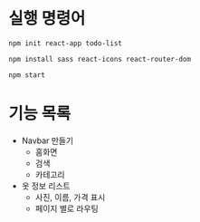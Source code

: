 # 실행 명령어

`npm init react-app todo-list`

`npm install sass react-icons react-router-dom`

`npm start`

# 기능 목록

- Navbar 만들기
  - 홈화면
  - 검색
  - 카테고리
- 옷 정보 리스트
  - 사진, 이름, 가격 표시
  - 페이지 별로 라우팅
